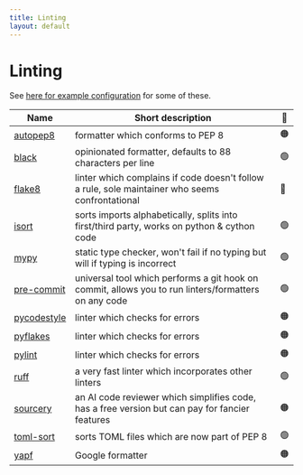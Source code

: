 ```yaml
---
title: Linting
layout: default
---
```


# Linting

See [here for example configuration](https://github.com/paddyroddy/python-template) for some of these.

| Name     | Short description | 🚦 |
| -------- | ------------------| - |
| [autopep8](https://github.com/hhatto/autopep8) | formatter which conforms to PEP 8 | 🟠 |
| [black](https://black.readthedocs.io/en/stable/) | opinionated formatter, defaults to 88 characters per line | 🟢 |
| [flake8](https://flake8.pycqa.org/en/latest/) | linter which complains if code doesn't follow a rule, sole maintainer who seems confrontational | 🔴 |
| [isort](https://pycqa.github.io/isort/) | sorts imports alphabetically, splits into first/third party, works on python & cython code | 🟢 |
| [mypy](https://mypy.readthedocs.io/en/stable/) | static type checker, won't fail if no typing but will if typing is incorrect | 🟢 |
| [pre-commit](https://pre-commit.com/) | universal tool which performs a git hook on commit, allows you to run linters/formatters on any code | 🟢 |
| [pycodestyle](https://pycodestyle.pycqa.org/en/latest/) | linter which checks for errors | 🟠 |
| [pyflakes](https://github.com/PyCQA/pyflakes) | linter which checks for errors | 🟠 |
| [pylint](https://pylint.readthedocs.io/en/latest/) | linter which checks for errors | 🟠 |
| [ruff](https://github.com/charliermarsh/ruff) | a very fast linter which incorporates other linters | 🟢 |
| [sourcery](https://sourcery.ai/) | an AI code reviewer which simplifies code, has a free version but can pay for fancier features | 🟠 |
| [toml-sort](https://toml-sort.readthedocs.io/en/latest/) | sorts TOML files which are now part of PEP 8 | 🟢 |
| [yapf](https://github.com/google/yapf) | Google formatter | 🟠 |
